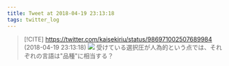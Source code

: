 ```yaml
---
title: Tweet at 2018-04-19 23:13:18
tags: twitter_log
---
```


> [!CITE] https://twitter.com/kaisekiriu/status/986971002507689984 (2018-04-19 23:13:18)
> ![](https://twitter.com/kaisekiriu/status/986971002507689984)
> 受けている選択圧が人為的という点では、それぞれの言語は"品種"に相当する？
